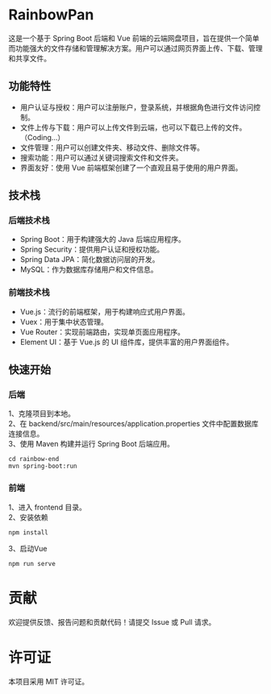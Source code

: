 # RainbowPan
这是一个基于 Spring Boot 后端和 Vue 前端的云端网盘项目，旨在提供一个简单而功能强大的文件存储和管理解决方案。用户可以通过网页界面上传、下载、管理和共享文件。

## 功能特性
* 用户认证与授权：用户可以注册账户，登录系统，并根据角色进行文件访问控制。
* 文件上传与下载：用户可以上传文件到云端，也可以下载已上传的文件。（Coding...）
* 文件管理：用户可以创建文件夹、移动文件、删除文件等。
* 搜索功能：用户可以通过关键词搜索文件和文件夹。
* 界面友好：使用 Vue 前端框架创建了一个直观且易于使用的用户界面。

## 技术栈
### 后端技术栈
* Spring Boot：用于构建强大的 Java 后端应用程序。
* Spring Security：提供用户认证和授权功能。
* Spring Data JPA：简化数据访问层的开发。
* MySQL：作为数据库存储用户和文件信息。

### 前端技术栈
* Vue.js：流行的前端框架，用于构建响应式用户界面。
* Vuex：用于集中状态管理。
* Vue Router：实现前端路由，实现单页面应用程序。
* Element UI：基于 Vue.js 的 UI 组件库，提供丰富的用户界面组件。

## 快速开始
### 后端
1、克隆项目到本地。<br>
2、在 backend/src/main/resources/application.properties 文件中配置数据库连接信息。<br>
3、使用 Maven 构建并运行 Spring Boot 后端应用。<br>
````
cd rainbow-end
mvn spring-boot:run
````

### 前端
1、进入 frontend 目录。<br>
2、安装依赖<br>
````
npm install
````
3、启动Vue
````
npm run serve
````
# 贡献
欢迎提供反馈、报告问题和贡献代码！请提交 Issue 或 Pull 请求。

# 许可证
本项目采用 MIT 许可证。





